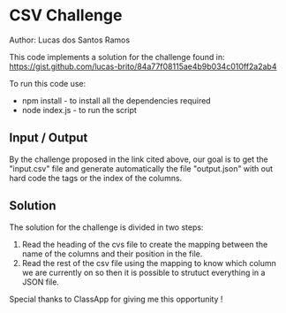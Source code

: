 # CSV Challenge
Author: Lucas dos Santos Ramos

This code implements a solution for the challenge found in: https://gist.github.com/lucas-brito/84a77f08115ae4b9b034c010ff2a2ab4

To run this code use:
- npm install - to install all the dependencies required
- node index.js - to run the script

## Input / Output
By the challenge proposed in the link cited above, our goal is to get the "input.csv" file and generate automatically the file "output.json" with out hard code the tags or the index of the columns.

## Solution
The solution for the challenge is divided in two steps:
1. Read the heading of the cvs file to create the mapping between the name of the columns and their position in the file.
2. Read the rest of the csv file using the mapping to know which column we are currently on so then it is possible to strutuct everything in a JSON file.

Special thanks to ClassApp for giving me this opportunity !
